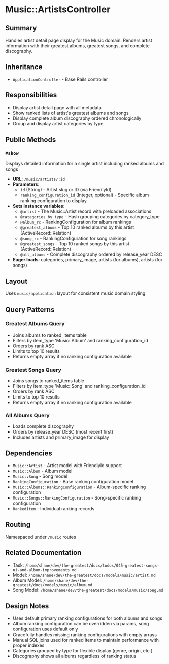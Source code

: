 # Music::ArtistsController

## Summary
Handles artist detail page display for the Music domain. Renders artist information with their greatest albums, greatest songs, and complete discography.

## Inheritance
- `ApplicationController` - Base Rails controller

## Responsibilities
- Display artist detail page with all metadata
- Show ranked lists of artist's greatest albums and songs
- Display complete album discography ordered chronologically
- Group and display artist categories by type

## Public Methods

### `#show`
Displays detailed information for a single artist including ranked albums and songs
- **URL**: `/music/artists/:id`
- **Parameters**:
  - `id` (String) - Artist slug or ID (via FriendlyId)
  - `ranking_configuration_id` (Integer, optional) - Specific album ranking configuration to display
- **Sets instance variables**:
  - `@artist` - The Music::Artist record with preloaded associations
  - `@categories_by_type` - Hash grouping categories by category_type
  - `@album_rc` - RankingConfiguration for album rankings
  - `@greatest_albums` - Top 10 ranked albums by this artist (ActiveRecord::Relation)
  - `@song_rc` - RankingConfiguration for song rankings
  - `@greatest_songs` - Top 10 ranked songs by this artist (ActiveRecord::Relation)
  - `@all_albums` - Complete discography ordered by release_year DESC
- **Eager loads**: categories, primary_image, artists (for albums), artists (for songs)

## Layout
Uses `music/application` layout for consistent music domain styling

## Query Patterns

### Greatest Albums Query
- Joins albums to ranked_items table
- Filters by item_type 'Music::Album' and ranking_configuration_id
- Orders by rank ASC
- Limits to top 10 results
- Returns empty array if no ranking configuration available

### Greatest Songs Query
- Joins songs to ranked_items table
- Filters by item_type 'Music::Song' and ranking_configuration_id
- Orders by rank ASC
- Limits to top 10 results
- Returns empty array if no ranking configuration available

### All Albums Query
- Loads complete discography
- Orders by release_year DESC (most recent first)
- Includes artists and primary_image for display

## Dependencies
- `Music::Artist` - Artist model with FriendlyId support
- `Music::Album` - Album model
- `Music::Song` - Song model
- `RankingConfiguration` - Base ranking configuration model
- `Music::Albums::RankingConfiguration` - Album-specific ranking configuration
- `Music::Songs::RankingConfiguration` - Song-specific ranking configuration
- `RankedItem` - Individual ranking records

## Routing
Namespaced under `/music` routes

## Related Documentation
- Task: `/home/shane/dev/the-greatest/docs/todos/045-greatest-songs-ui-and-album-improvements.md`
- Model: `/home/shane/dev/the-greatest/docs/models/music/artist.md`
- Album Model: `/home/shane/dev/the-greatest/docs/models/music/album.md`
- Song Model: `/home/shane/dev/the-greatest/docs/models/music/song.md`

## Design Notes
- Uses default primary ranking configurations for both albums and songs
- Album ranking configuration can be overridden via params, song configuration uses default only
- Gracefully handles missing ranking configurations with empty arrays
- Manual SQL joins used for ranked items to maintain performance with proper indexes
- Categories grouped by type for flexible display (genre, origin, etc.)
- Discography shows all albums regardless of ranking status
